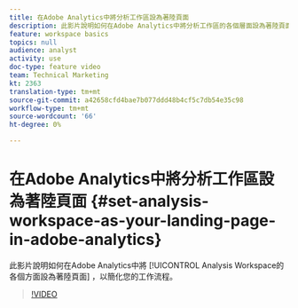 ```yaml
---
title: 在Adobe Analytics中將分析工作區設為著陸頁面
description: 此影片說明如何在Adobe Analytics中將分析工作區的各個層面設為著陸頁面，以簡化您的工作流程。
feature: workspace basics
topics: null
audience: analyst
activity: use
doc-type: feature video
team: Technical Marketing
kt: 2363
translation-type: tm+mt
source-git-commit: a42658cfd4bae7b077ddd48b4cf5c7db54e35c98
workflow-type: tm+mt
source-wordcount: '66'
ht-degree: 0%

---
```



# 在Adobe Analytics中將分析工作區設為著陸頁面 {#set-analysis-workspace-as-your-landing-page-in-adobe-analytics}

此影片說明如何在Adobe Analytics中將 [!UICONTROL Analysis Workspace的各個方面設為著陸頁面] ，以簡化您的工作流程。

>[!VIDEO](https://video.tv.adobe.com/v/25459/?quality=12)
